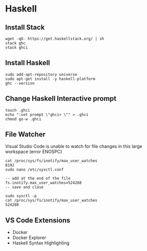 # Haskell

## Install Stack

```console
wget -qO- https://get.haskellstack.org/ | sh
stack ghc
stack ghci
```

## Install Haskell

```console
sudo add-apt-repository universe
sudo apt-get install -y haskell-platform
ghc --version
```

## Change Haskell Interactive prompt

```console
touch .ghci
echo ":set prompt \"ghci> \"" > .ghci
chmod go-w .ghci
```

## File Watcher

Visual Studio Code is unable to watch for file changes in this large workspace (error ENOSPC)

```console
cat /proc/sys/fs/inotify/max_user_watches
8192
sudo nano /etc/sysctl.conf

-- add at the end of the file
fs.inotify.max_user_watches=524288
-- save and close

sudo sysctl -p
cat /proc/sys/fs/inotify/max_user_watches
524288
```

## VS Code Extensions

- Docker
- Docker Explorer
- Haskell Syntax Highlighting